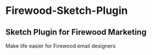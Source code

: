 # Firewood-Sketch-Plugin
Sketch Plugin for Firewood Marketing
------------------------------------
Make life easier for Firewood email designers
